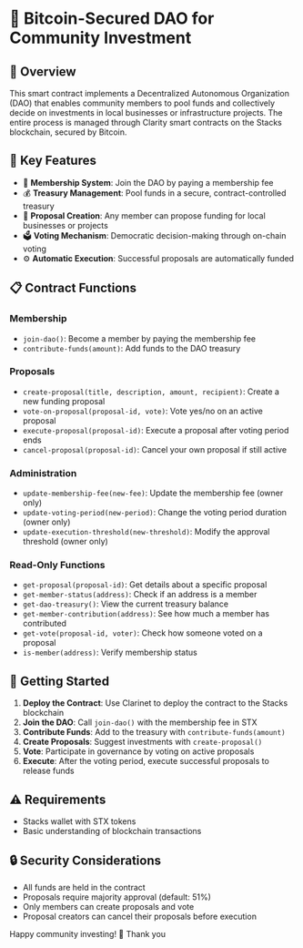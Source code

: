 # 🏦 Bitcoin-Secured DAO for Community Investment

## 🌟 Overview

This smart contract implements a Decentralized Autonomous Organization (DAO) that enables community members to pool funds and collectively decide on investments in local businesses or infrastructure projects. The entire process is managed through Clarity smart contracts on the Stacks blockchain, secured by Bitcoin.

## 🔑 Key Features

- 👥 **Membership System**: Join the DAO by paying a membership fee
- 💰 **Treasury Management**: Pool funds in a secure, contract-controlled treasury
- 📝 **Proposal Creation**: Any member can propose funding for local businesses or projects
- 🗳️ **Voting Mechanism**: Democratic decision-making through on-chain voting
- ⚙️ **Automatic Execution**: Successful proposals are automatically funded

## 📋 Contract Functions

### Membership

- `join-dao()`: Become a member by paying the membership fee
- `contribute-funds(amount)`: Add funds to the DAO treasury

### Proposals

- `create-proposal(title, description, amount, recipient)`: Create a new funding proposal
- `vote-on-proposal(proposal-id, vote)`: Vote yes/no on an active proposal
- `execute-proposal(proposal-id)`: Execute a proposal after voting period ends
- `cancel-proposal(proposal-id)`: Cancel your own proposal if still active

### Administration

- `update-membership-fee(new-fee)`: Update the membership fee (owner only)
- `update-voting-period(new-period)`: Change the voting period duration (owner only)
- `update-execution-threshold(new-threshold)`: Modify the approval threshold (owner only)

### Read-Only Functions

- `get-proposal(proposal-id)`: Get details about a specific proposal
- `get-member-status(address)`: Check if an address is a member
- `get-dao-treasury()`: View the current treasury balance
- `get-member-contribution(address)`: See how much a member has contributed
- `get-vote(proposal-id, voter)`: Check how someone voted on a proposal
- `is-member(address)`: Verify membership status

## 🚀 Getting Started

1. **Deploy the Contract**: Use Clarinet to deploy the contract to the Stacks blockchain
2. **Join the DAO**: Call `join-dao()` with the membership fee in STX
3. **Contribute Funds**: Add to the treasury with `contribute-funds(amount)`
4. **Create Proposals**: Suggest investments with `create-proposal()`
5. **Vote**: Participate in governance by voting on active proposals
6. **Execute**: After the voting period, execute successful proposals to release funds

## ⚠️ Requirements

- Stacks wallet with STX tokens
- Basic understanding of blockchain transactions

## 🔒 Security Considerations

- All funds are held in the contract
- Proposals require majority approval (default: 51%)
- Only members can create proposals and vote
- Proposal creators can cancel their proposals before execution

Happy community investing! 🌱
Thank you
```
